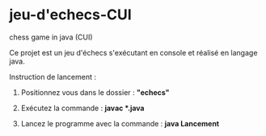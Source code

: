 # jeu-d'echecs-CUI
chess game in java (CUI)

Ce projet est un jeu d'échecs s'exécutant en console et réalisé en langage java.

Instruction de lancement :

1. Positionnez vous dans le dossier : **"echecs"**

2. Exécutez la commande :
   **javac \*.java**

3. Lancez le programme avec la commande :
   **java Lancement**

